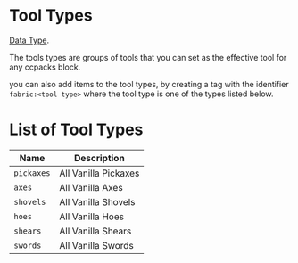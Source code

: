 # Tool Types

[Data Type](../data_types.md).

The tools types are groups of tools that you can set as the effective tool for any ccpacks block.

you can also add items to the tool types, by creating a tag with the identifier `fabric:<tool type>` where the tool type is one of the types listed below.

# List of Tool Types

  Name                |  Description
----------------------|-------------------------------
  `pickaxes`          |  All Vanilla Pickaxes
  `axes`              |  All Vanilla Axes
  `shovels`           |  All Vanilla Shovels
  `hoes`              |  All Vanilla Hoes
  `shears`            |  All Vanilla Shears
  `swords`            |  All Vanilla Swords